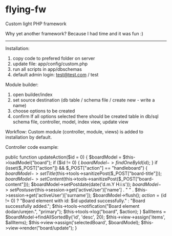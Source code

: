 # flying-fw
Custom light PHP framework

Why yet another framework? Because I had time and it was fun :)

------------------------------------------
Installation:
1. copy code to prefered folder on server
2. update file: app/config/custom.php
3. run all scripts in app/dbschemas
4. default admin login: test@test.com / test

Module builder:
1. open builder/index
2. set source destination (db table / schema file / create new - write a name)
3. choose options to be created
4. confirm
If all options selected there should be created table in db/sql schema file, controller, model, index view, update view

Workflow:
Custom module (controller, module, views) is added to installation by default.

Controller code example:

  public function updateAction($id = 0) {
        $boardModel = $this->loadModel("board");
        if ($id != 0) {
            $boardModel->findOneById($id);
        }
        if (isset($_POST["action"]) && $_POST["action"] == "handleboard") {
            $boardModel->setTitle($this->tools->sanitizePost($_POST["board-title"]));
            $boardModel->setContent($this->tools->sanitizePost($_POST["board-content"]));
            $boardModel->setPostdate(date('d.m.Y H:i:s'));
            $boardModel->setPostuser($this->session->get('activeUser')['name'] . " " . $this->session->get('activeUser')['surname']);
            $boardModel->flush();
            $action = ($id != 0) ? "Board element with id: $id updated successfully." : "Board successfully added.";
            $this->tools->notification("Board element dodan/urejen.", "primary");
            $this->tools->log("board", $action);
        }
        $allItems = $boardModel->findAllSortedBy('id', 'desc', 20);
        $this->view->assign('items', $allItems);
        $this->view->assign('selectedBoard', $boardModel);
        $this->view->render("board/update");
    }
